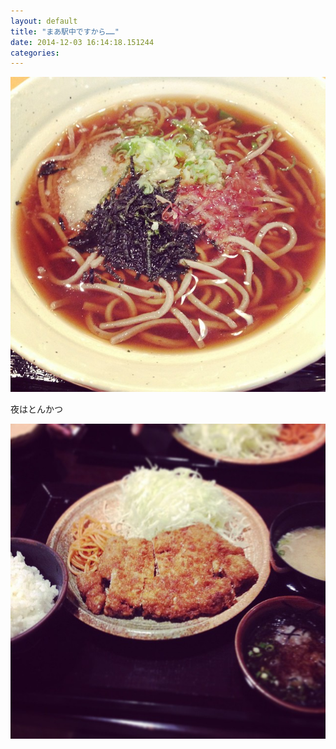 ```yaml
---
layout: default
title: "まあ駅中ですから……"
date: 2014-12-03 16:14:18.151244
categories: 
---
```


![まあ駅中ですから……](/assets/images/201409/10666091_553638521432681_133655847_n.jpg)

夜はとんかつ

![](/assets/images/201409/10616887_861435057224408_9676377_n.jpg)


